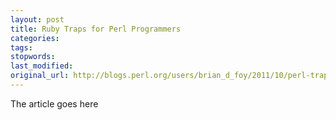 ```yaml
---
layout: post
title: Ruby Traps for Perl Programmers
categories:
tags:
stopwords:
last_modified:
original_url: http://blogs.perl.org/users/brian_d_foy/2011/10/perl-traps-for-ruby-programmers.html
---
```


The article goes here

